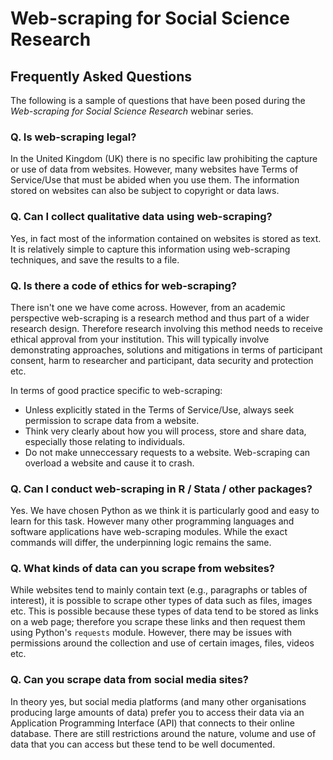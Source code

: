 # Web-scraping for Social Science Research

## Frequently Asked Questions

The following is a sample of questions that have been posed during the *Web-scraping for Social Science Research* webinar series.

### Q. Is web-scraping legal?
In the United Kingdom (UK) there is no specific law prohibiting the capture or use of data from websites. However, many websites have Terms of Service/Use that must be abided when you use them. The information stored on websites can also be subject to copyright or data laws.

### Q. Can I collect qualitative data using web-scraping?
Yes, in fact most of the information contained on websites is stored as text. It is relatively simple to capture this information using web-scraping techniques, and save the results to a file. 

### Q. Is there a code of ethics for web-scraping?
There isn't one we have come across. However, from an academic perspective web-scraping is a research method and thus part of a wider research design. Therefore research involving this method needs to receive ethical approval from your institution. This will typically involve demonstrating approaches, solutions and mitigations in terms of participant consent, harm to researcher and participant, data security and protection etc.

In terms of good practice specific to web-scraping:
* Unless explicitly stated in the Terms of Service/Use, always seek permission to scrape data from a website.
* Think very clearly about how you will process, store and share data, especially those relating to individuals.
* Do not make unneccessary requests to a website. Web-scraping can overload a website and cause it to crash.

### Q. Can I conduct web-scraping in R / Stata / other packages?
Yes. We have chosen Python as we think it is particularly good and easy to learn for this task. However many other programming languages and software applications have web-scraping modules. While the exact commands will differ, the underpinning logic remains the same.

### Q. What kinds of data can you scrape from websites?
While websites tend to mainly contain text (e.g., paragraphs or tables of interest), it is possible to scrape other types of data such as files, images etc. This is possible because these types of data tend to be stored as links on a web page; therefore you scrape these links and then request them using Python's `requests` module. However, there may be issues with permissions around the collection and use of certain images, files, videos etc.

### Q. Can you scrape data from social media sites?
In theory yes, but social media platforms (and many other organisations producing large amounts of data) prefer you to access their data via an Application Programming Interface (API) that connects to their online database. There are still restrictions around the nature, volume and use of data that you can access but these tend to be well documented.

